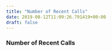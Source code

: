 ```yaml
---
title: "Number of Recent Calls"
date: 2019-08-12T11:09:26.791419+00:00
draft: false
---
```


### Number of Recent Calls
